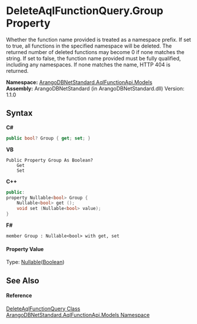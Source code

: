 # DeleteAqlFunctionQuery.Group Property 
 

Whether the function name provided is treated as a namespace prefix. If set to true, all functions in the specified namespace will be deleted. The returned number of deleted functions may become 0 if none matches the string. If set to false, the function name provided must be fully qualified, including any namespaces. If none matches the name, HTTP 404 is returned.

**Namespace:**&nbsp;<a href="e03acbe1-782e-533e-7ffe-cd51613ed54f">ArangoDBNetStandard.AqlFunctionApi.Models</a><br />**Assembly:**&nbsp;ArangoDBNetStandard (in ArangoDBNetStandard.dll) Version: 1.1.0

## Syntax

**C#**<br />
``` C#
public bool? Group { get; set; }
```

**VB**<br />
``` VB
Public Property Group As Boolean?
	Get
	Set
```

**C++**<br />
``` C++
public:
property Nullable<bool> Group {
	Nullable<bool> get ();
	void set (Nullable<bool> value);
}
```

**F#**<br />
``` F#
member Group : Nullable<bool> with get, set

```


#### Property Value
Type: <a href="https://docs.microsoft.com/dotnet/api/system.nullable-1" target="_blank" rel="noopener noreferrer">Nullable</a>(<a href="https://docs.microsoft.com/dotnet/api/system.boolean" target="_blank" rel="noopener noreferrer">Boolean</a>)

## See Also


#### Reference
<a href="79449c82-c628-cf4b-1647-3ce515d37653">DeleteAqlFunctionQuery Class</a><br /><a href="e03acbe1-782e-533e-7ffe-cd51613ed54f">ArangoDBNetStandard.AqlFunctionApi.Models Namespace</a><br />